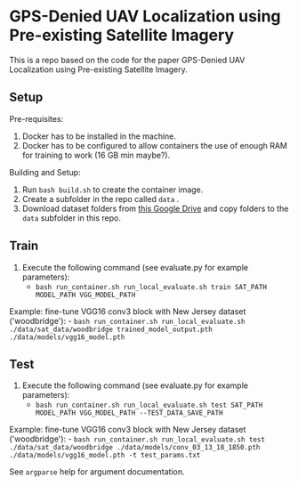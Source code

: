 # GPS-Denied UAV Localization using Pre-existing Satellite Imagery

This is a repo based on the code for the paper GPS-Denied UAV Localization using Pre-existing Satellite Imagery.

## Setup

Pre-requisites: 
1. Docker has to be installed in the machine.
2. Docker has to be configured to allow containers the use of enough RAM for training to work (16 GB min maybe?).

Building and Setup:
1. Run `bash build.sh` to create the container image.
2. Create a subfolder in the repo called `data` .
2. Download dataset folders from [this Google Drive](https://drive.google.com/drive/folders/1sscpYCZXCRUWKl9eUDQGz-DZQLo3HeDe?usp=sharing) and copy folders to the `data` subfolder in this repo.

## Train
1. Execute the following command (see evaluate.py for example parameters):
	- `bash run_container.sh run_local_evaluate.sh train SAT_PATH MODEL_PATH VGG_MODEL_PATH`

Example: fine-tune VGG16 conv3 block with New Jersey dataset ('woodbridge'):
	- `bash run_container.sh run_local_evaluate.sh ./data/sat_data/woodbridge trained_model_output.pth ./data/models/vgg16_model.pth`

## Test
1. Execute the following command (see evaluate.py for example parameters):
	- `bash run_container.sh run_local_evaluate.sh test SAT_PATH MODEL_PATH VGG_MODEL_PATH --TEST_DATA_SAVE_PATH`

Example: fine-tune VGG16 conv3 block with New Jersey dataset ('woodbridge'):
	- `bash run_container.sh run_local_evaluate.sh test ./data/sat_data/woodbridge ./data/models/conv_03_13_18_1850.pth ./data/models/vgg16_model.pth -t test_params.txt`

See `argparse` help for argument documentation.
